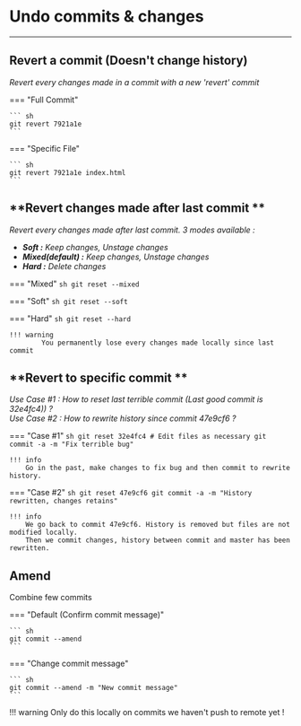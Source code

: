 # **Undo commits & changes**
--- 

## **Revert a commit (Doesn't change history)**
*Revert every changes made in a commit with a new 'revert' commit*

=== "Full Commit"

    ``` sh
    git revert 7921a1e
    ```

=== "Specific File"

    ``` sh
    git revert 7921a1e index.html
    ```

## **Revert changes made after last commit **

*Revert every changes made after last commit. 3 modes available :*

*   ***Soft :** Keep changes, Unstage changes*
*   ***Mixed(default) :** Keep changes, Unstage changes*
*   ***Hard :** Delete changes*

=== "Mixed"
    ``` sh
    git reset --mixed
    ```

=== "Soft"
    ``` sh
    git reset --soft
    ```

=== "Hard"
    ``` sh
    git reset --hard
    ```

    !!! warning
            You permanently lose every changes made locally since last commit


## **Revert to specific commit **

*Use Case #1 : How to reset last terrible commit (Last good commit is 32e4fc4)) ?*  
*Use Case #2 : How to rewrite history since commit 47e9cf6 ?*


=== "Case #1"
    ``` sh
    git reset 32e4fc4
    # Edit files as necessary
    git commit -a -m "Fix terrible bug"
    ```

    !!! info
        Go in the past, make changes to fix bug and then commit to rewrite history.
        

=== "Case #2"
    ``` sh
    git reset 47e9cf6
    git commit -a -m "History rewritten, changes retains"
    ```

    !!! info
        We go back to commit 47e9cf6. History is removed but files are not modified locally.
        Then we commit changes, history between commit and master has been rewritten.


## **Amend**

Combine few commits

=== "Default (Confirm commit message)"

    ``` sh
    git commit --amend
    ```

=== "Change commit message"

    ``` sh
    git commit --amend -m "New commit message"
    ```

!!! warning
    Only do this locally on commits we haven't push to remote yet !